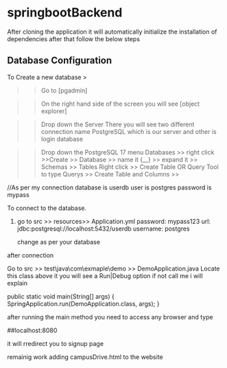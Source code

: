 # springbootBackend
After cloning the application
it will automatically initialize the installation of dependencies
after that follow the below steps 


## Database Configuration

To Create a new database >

>>Go to [pgadmin]

>>On the right hand side of the screen you will see [object explorer]

>> Drop down the Server
There you will see two different connection name PostgreSQL which is our server and other is login database

>> Drop down the PostgreSQL 17 menu 
>> Databases >> right click >>Create >> Database >> name it {__} >> expand it >> Schemas >> Tables
 >> Right click >> Create Table OR Query Tool to type Querys >>
 >> Create Table and Columns >> 

//As per my connection
database is userdb 
user is postgres
password is mypass


To connect to the database.

1. go to src >> resources>> Application.yml
   password: mypass123
    url: jdbc:postgresql://localhost:5432/userdb
    username: postgres

    change as per your database


after connection 

Go to src >> test\java\com\exmaple\demo >> DemoApplication.java
Locate this class 
above it you will see a Run|Debug option if not call me i will explain 

public static void main(String[] args) {
		SpringApplication.run(DemoApplication.class, args);
	}

after running the main method you need to access any browser and 
type 

##localhost:8080

it will rredirect you to signup page

remainig work adding campusDrive.html to the website 
